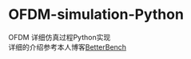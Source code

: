 # OFDM-simulation-Python
OFDM 详细仿真过程Python实现  
详细的介绍参考本人博客[BetterBench](https://zhuanlan.zhihu.com/p/434928660)
